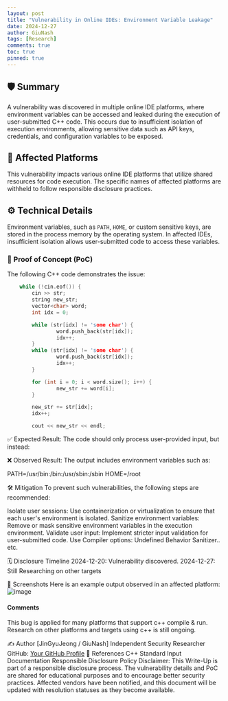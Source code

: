 ```yaml
---
layout: post
title: "Vulnerability in Online IDEs: Environment Variable Leakage"
date: 2024-12-27
author: GiuNash
tags: [Research]
comments: true
toc: true
pinned: true
---
```

<style>
.caption {
    text-align: center;
    font-style: italic;
    color: gray;
}
</style>

## 🛡️ Summary
A vulnerability was discovered in multiple online IDE platforms, where environment variables can be accessed and leaked during the execution of user-submitted C++ code. This occurs due to insufficient isolation of execution environments, allowing sensitive data such as API keys, credentials, and configuration variables to be exposed.

## 🎯 Affected Platforms
This vulnerability impacts various online IDE platforms that utilize shared resources for code execution. The specific names of affected platforms are withheld to follow responsible disclosure practices.

## ⚙️ Technical Details
Environment variables, such as `PATH`, `HOME`, or custom sensitive keys, are stored in the process memory by the operating system. In affected IDEs, insufficient isolation allows user-submitted code to access these variables.

### 📜 Proof of Concept (PoC)
The following C++ code demonstrates the issue:

```cpp
    while (!cin.eof()) {
        cin >> str;
        string new_str;
        vector<char> word;
        int idx = 0;

        while (str[idx] != 'some char') {
                word.push_back(str[idx]);
                idx++;
        }
        while (str[idx] != 'some char') {
                word.push_back(str[idx]);
                idx++;
        }

        for (int i = 0; i < word.size(); i++) {
                new_str += word[i];
        }

        new_str += str[idx];
        idx++;

        cout << new_str << endl;
```


✅ Expected Result:
The code should only process user-provided input, but instead:

❌ Observed Result:
The output includes environment variables such as:

PATH=/usr/bin:/bin:/usr/sbin:/sbin
HOME=/root

🛠️ Mitigation
To prevent such vulnerabilities, the following steps are recommended:

Isolate user sessions: Use containerization or virtualization to ensure that each user's environment is isolated.
Sanitize environment variables: Remove or mask sensitive environment variables in the execution environment.
Validate user input: Implement stricter input validation for user-submitted code.
Use Compiler options: Undefined Behavior Sanitizer.. etc.

🗓️ Disclosure Timeline
2024-12-20: Vulnerability discovered.
2024-12-27: Still Researching on other targets

📸 Screenshots
Here is an example output observed in an affected platform:
![image](https://github.com/user-attachments/assets/700691a8-6d08-4163-bb8b-0ccb89bb0eb0)

#### Comments
This bug is applied for many platforms that support c++ compile & run.
Research on other platforms and targets using c++ is still ongoing.

✍️ Author
[JinGyuJeong / GiuNash]
Independent Security Researcher
GitHub: [Your GitHub Profile](https://github.com/gyutrange)
🔗 References
C++ Standard Input Documentation
Responsible Disclosure Policy
Disclaimer: This Write-Up is part of a responsible disclosure process. The vulnerability details and PoC are shared for educational purposes and to encourage better security practices. Affected vendors have been notified, and this document will be updated with resolution statuses as they become available.
